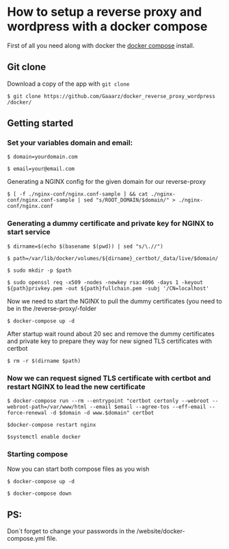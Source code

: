 # How to setup a reverse proxy and wordpress with a docker compose

First of all you need along with docker the [docker compose](https://docs.docker.com/compose/) install.

## Git clone
Download a copy of the app with `git clone`
```
$ git clone https://github.com/Gaaarz/docker_reverse_proxy_wordpress /docker/
```
## Getting started
### Set your variables domain and email:
```
$ domain=yourdomain.com
```
```
$ email=your@email.com
```
Generating a NGINX config for the given domain for our reverse-proxy
```
$ [ -f ./nginx-conf/nginx.conf-sample ] && cat ./nginx-conf/nginx.conf-sample | sed "s/ROOT_DOMAIN/$domain/" > ./nginx-conf/nginx.conf
```

### Generating a dummy certificate and private key for NGINX to start service
```
$ dirname=$(echo $(basename $(pwd)) | sed "s/\.//")
```
```
$ path=/var/lib/docker/volumes/${dirname}_certbot/_data/live/$domain/
```
```
$ sudo mkdir -p $path
```
```
$ sudo openssl req -x509 -nodes -newkey rsa:4096 -days 1 -keyout ${path}privkey.pem -out ${path}fullchain.pem -subj '/CN=localhost'
```
Now we need to start the NGINX to pull the dummy certificates (you need to be in the /reverse-proxy/-folder
```
$ docker-compose up -d
```
After startup wait round about 20 sec and remove the dummy certificates and private key to prepare they way for new signed TLS certificates with certbot
```
$ rm -r $(dirname $path)
```
### Now we can request signed TLS certificate with certbot and restart NGINX to lead the new certificate
```
$ docker-compose run --rm --entrypoint "certbot certonly --webroot --webroot-path=/var/www/html --email $email --agree-tos --eff-email --force-renewal -d $domain -d www.$domain" certbot
```
```
$docker-compose restart nginx
```
```
$systemctl enable docker
```

### Starting compose
Now you can start both compose files as you wish
```
$ docker-compose up -d
```
```
$ docker-compose down
```

## PS:
Don´t forget to change your passwords in the /website/docker-compose.yml file.

